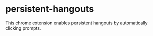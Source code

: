 # persistent-hangouts
This chrome extension enables persistent hangouts by automatically clicking prompts.
